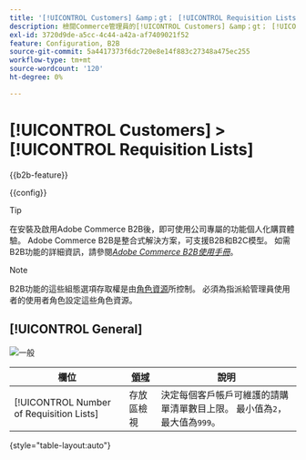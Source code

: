 ```yaml
---
title: '[!UICONTROL Customers] &amp；gt； [!UICONTROL Requisition Lists]'
description: 檢閱Commerce管理員的[!UICONTROL Customers] &amp；gt； [!UICONTROL Requisition Lists]頁面上的組態設定。
exl-id: 3720d9de-a5cc-4c44-a42a-af7409021f52
feature: Configuration, B2B
source-git-commit: 5a4417373f6dc720e8e14f883c27348a475ec255
workflow-type: tm+mt
source-wordcount: '120'
ht-degree: 0%

---
```


# [!UICONTROL Customers] > [!UICONTROL Requisition Lists]

{{b2b-feature}}

{{config}}

>[!TIP]
>
>在安裝及啟用Adobe Commerce B2B後，即可使用公司專屬的功能個人化購買體驗。 Adobe Commerce B2B是整合式解決方案，可支援B2B和B2C模型。 如需B2B功能的詳細資訊，請參閱&#x200B;[_Adobe Commerce B2B使用手冊_](https://experienceleague.adobe.com/docs/commerce-admin/b2b/introduction.html)。

>[!NOTE]
>
>B2B功能的這些組態選項存取權是由[角色資源](../../systems/permissions-user-roles.md#role-resources)所控制。 必須為指派給管理員使用者的使用者角色設定這些角色資源。

## [!UICONTROL General]

![一般](./assets/requisition-lists-general.png)<!-- zoom -->

<!-- [General](https://experienceleague.adobe.com/en/docs/commerce-admin/b2b/requisition-lists/configure-requisition-lists) -->

| 欄位 | [領域](../../getting-started/websites-stores-views.md#scope-settings) | 說明 |
|--- |--- |--- |
| [!UICONTROL Number of Requisition Lists] | 存放區檢視 | 決定每個客戶帳戶可維護的請購單清單數目上限。 最小值為`2`，最大值為`999`。 |

{style="table-layout:auto"}
